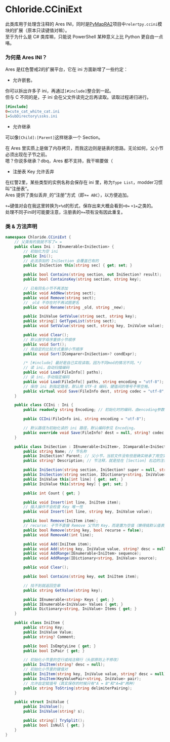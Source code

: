 # Chloride.CCiniExt
此类库用于处理含注释的 Ares INI，同时是[PyMapRA2](https://github.com/Chloride1/PyMapRA2)项目中`relertpy.ccini`模块的扩展（原本只读键值对嘛）。  
至于为什么是 C# 类库嘛，只能说 PowerShell 某种意义上比 Python 更自由一点咯。

### 为何是 Ares INI？

Ares 是红色警戒2的扩展平台，它在 ini 方面新增了一些约定：
- 允许嵌套。

你可以拆出许多子 ini，再通过`[#include]`整合到一起。  
但与 C 不同的是，子 ini 会在父文件读完之后再读取。读取过程递归进行。
```Ini
[#include]
0=cute_cat_white_cat.ini
1=SubDirectory\ssks.ini
```

- 允许继承

可以像`[Child]:[Parent]`这样继承一个 Section。

在 Ares 里实质上是做了内存拷贝，而我这边则是链表的思路。无论如何，父小节必须出现在子节之前。  
嗯？你说多继承？dbq，Ares 都不支持，我干嘛要做（

- 注册表 Key 允许丢弃

在红警2里，某些类型的实例名称会保存在 ini 里，称为`Type List`，modder习惯叫“注册表”。  
Ares 提供了类似丢弃`_`的“注册”方式（即`+= ABC`），以方便追加。

`+=`键值对会在我这里转换为`+%d`的形式，保存出来大概会看到`+0=` `+1=`之类的。  
处理不同子ini时可能要注意，注册表的`+=`项有没有因此重复。

### 类 & 方法声明
```c#
namespace Chloride.CCiniExt {
    // 父类有的我就不写了= =
    public class Ini : IEnumerable<IniSection> {
        // 初始化为空 ini
        public Ini();
        // 此法添加的 IniSection 会覆盖已有的
        public IniSection this[string sec] { get; set; }

        public bool Contains(string section, out IniSection? result);
        public bool ContainsKey(string section, string key);

        // 已有同名小节不再添加
        public void AddNew(string sect);
        public void Remove(string sect);
        // _old 不存在时不再试图更名
        public void Rename(string _old, string _new);

        public IniValue GetValue(string sect, string key);
        public string[] GetTypeList(string sect);
        public void SetValue(string sect, string key, IniValue value);

        public void Clear();
        // 默认按字母序重排小节顺序
        public void Sort();
        // 用自定的比较方式重排小节顺序
        public void Sort(IComparer<IniSection>? condExpr);

        /* [#include] 最好是自己实现读取。因为不同mod的情况不同。*/
        // 读 ini，自动扫描编码
        public void Load(FileInfo[] paths);
        // 读 ini，手动指定编码
        public void Load(FileInfo[] paths, string encoding = "utf-8");
        // 保存 ini 到指定路径，默认用 UTF-8 编码，键值间的等号不带空格。
        public virtual void Save(FileInfo dest, string codec = "utf-8", bool space = false);
    }

    public class CCIni : Ini {
        public readonly string Encoding; // 初始化时的编码，由encoding参数指定

        public CCIni(FileInfo ini, string encoding = "utf-8");

        // 默认路径为初始化读的 ini 路径，默认编码参见 Encoding。
        public override void Save(FileInfo? dest = null, string? codec = null, bool space = false);
    }

    public class IniSection : IEnumerable<IniItem>, IComparable<IniSection> {
        public string Name; // 节名称
        public IniSection? Parent; // 父小节，当前文件没有但是确实继承了用空实例，实在没有用null.
        public string? Description; // 节注释，就是挂在 [Section] 右边的注释。

        public IniSection(string section, IniSection? super = null, string? desc = null);
        public IniSection(string section, IDictionary<string, IniValue> source);
        public IniValue this[int line] { get; set; }
        public IniValue this[string key] { get; set; }

        public int Count { get; }

        public void Insert(int line, IniItem item);
        // 插入操作不会检查 Key 唯一性
        public void Insert(int line, string key, IniValue value);

        public bool Remove(IniItem item);
        // recurse: 子节不直接 Remove 父节的 Key，而是置为空值（懒得搞默认值表）
        public bool Remove(string key, bool recurse = false);
        public void RemoveAt(int line);

        public void Add(IniItem item);
        public void Add(string key, IniValue value, string? desc = null);
        public void AddRange(IEnumerable<IniItem> sequence);
        public void AddRange(IDictionary<string, IniValue> source);

        public void Clear();

        public bool Contains(string key, out IniItem item);

        // 找不到就返回空串
        public string GetValue(string key);

        public IEnumerable<string> Keys { get; }
        public IEnumerable<IniValue> Values { get; }
        public Dictionary<string, IniValue> Items { get; }
    }

    public class IniItem {
        public string Key;
        public IniValue Value;
        public string? Comment;

        public bool IsEmptyLine { get; }
        public bool IsPair { get; }

        // 初始化小节里的空行或纯注释行（头部原则上不修改）
        public IniItem(string? desc = null);
        // 初始化小节里的键值对
        public IniItem(string key, IniValue value, string? desc = null);
        public IniItem(KeyValuePair<string, IniValue> pair);
        // 允许自定赋值号（其实保存的时候只有"A = B"和"A=B"两种）
        public string ToString(string delimiterPairing);
    }

    public struct IniValue {
        public IniValue();
        public IniValue(string? s);

        public string[] TrySplit();
        public bool IsNull { get; }
    }
}
```
